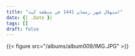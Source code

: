 ```yaml
---
title: "استهلال شهر رمضان 1441 في منظقة كبد"
date: {{ .Date }}
tags: []
draft: false
---
```


{{< figure src="/albums/album009/IMG.JPG" >}}